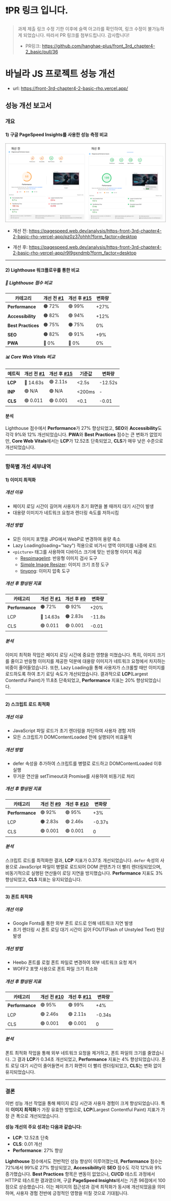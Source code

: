 # ❗️PR 링크 입니다.
>  과제 제출 링크 수정 기한 이후에 슬랙 아고라를 확인하여, 링크 수정이 불가능하게 되었습니다.
> 따라서 PR 링크를 첨부드립니다. 감사합니다!
> - PR링크: https://github.com/hanghae-plus/front_3rd_chapter4-2_basic/pull/36


# 바닐라 JS 프로젝트 성능 개선

- url: https://front-3rd-chapter4-2-basic-rho.vercel.app/

## 성능 개선 보고서

### 개요

#### 1) 구글 PageSpeed Insights를 사용한 성능 측정 비교

<img src="/images/PageSpeedInsignts.png" alt="PageSpeed Insights" />

- 개선 전:
  https://pagespeed.web.dev/analysis/https-front-3rd-chapter4-2-basic-rho-vercel-app/pz0z37ohhh?form_factor=desktop

- 개선 후:
  https://pagespeed.web.dev/analysis/https-front-3rd-chapter4-2-basic-rho-vercel-app/r9l9gxndmb?form_factor=desktop

---

#### 2) Lighthouse 워크플로우를 통한 비교

##### 🎯 Lighthouse 점수 비교

| 카테고리           | 개선 전 [#1](https://github.com/JayeHa/front_3rd_chapter4-2_basic/issues/1) | 개선 후 [#15](https://github.com/JayeHa/front_3rd_chapter4-2_basic/issues/15) | 변화량 |
| ------------------ | --------------------------------------------------------------------------- | ----------------------------------------------------------------------------- | ------ |
| **Performance**    | 🟠 72%                                                                      | 🟢 99%                                                                        | +27%   |
| **Accessibility**  | 🟠 82%                                                                      | 🟢 94%                                                                        | +12%   |
| **Best Practices** | 🟠 75%                                                                      | 🟠 75%                                                                        | 0%     |
| **SEO**            | 🟠 82%                                                                      | 🟢 91%                                                                        | +9%    |
| **PWA**            | 🔴 0%                                                                       | 🔴 0%                                                                         | 0%     |

##### 📊 Core Web Vitals 비교

| 메트릭  | 개선 전 [#1](https://github.com/JayeHa/front_3rd_chapter4-2_basic/issues/1) | 개선 후 [#15](https://github.com/JayeHa/front_3rd_chapter4-2_basic/issues/15) | 기준값 | 변화량  |
| ------- | --------------------------------------------------------------------------- | ----------------------------------------------------------------------------- | ------ | ------- |
| **LCP** | 🔴 14.63s                                                                   | 🟢 2.11s                                                                      | <2.5s  | -12.52s |
| **INP** | 🟢 N/A                                                                      | 🟢 N/A                                                                        | <200ms | -       |
| **CLS** | 🟢 0.011                                                                    | 🟢 0.001                                                                      | <0.1   | -0.01   |

#### 분석
Lighthouse 점수에서 **Performance**가 27% 향상되었고, **SEO**와 **Accessibility**도 각각 9%와 12% 개선되었습니다. **PWA**와 **Best Practices** 점수는 큰 변화가 없었지만, **Core Web Vitals**에서는 **LCP**가 12.52초 단축되었고, **CLS**가 매우 낮은 수준으로 개선되었습니다.


---

### 항목별 개선 세부내역

#### 1) 이미지 최적화

##### 개선 이유

- 페이지 로딩 시간이 길어져 사용자가 초기 화면을 볼 때까지 대기 시간이 발생
- 대용량 이미지가 네트워크 요청과 렌더링 속도를 저하시킴

##### 개선 방법

- 모든 이미지 포맷을 JPG에서 WebP로 변경하여 용량 축소
- Lazy Loading(loading="lazy") 적용으로 비가시 영역 이미지를 나중에 로드
- `<picture>` 태그를 사용하여 디바이스 크기에 맞는 반응형 이미지 제공
  - [Respimagelint](https://ausi.github.io/respimagelint/): 반응형 이미지 검사 도구
  - [Simple Image Resizer](https://www.simpleimageresizer.com/): 이미지 크기 조정 도구
  - [tinypng](https://tinypng.com/): 이미지 압축 도구

##### 개선 후 향상된 지표

| 카테고리        | 개선 전 [#1](https://github.com/JayeHa/front_3rd_chapter4-2_basic/issues/1) | 개선 후 [#9](https://github.com/JayeHa/front_3rd_chapter4-2_basic/issues/9) | 변화량 |
| --------------- | --------------------------------------------------------------------------- | --------------------------------------------------------------------------- | ------ |
| **Performance** | 🟠 72%                                                                      | 🟢 92%                                                                      | +20%   |
| LCP             | 🔴 14.63s                                                                   | 🟠 2.83s                                                                    | -11.8s |
| CLS             | 🟢 0.011                                                                    | 🟢 0.001                                                                    | -0.01  |

##### 분석

이미지 최적화 작업은 페이지 로딩 시간에 중요한 영향을 미쳤습니다. 특히, 이미지 크기를 줄이고 반응형 이미지를 제공한 덕분에 대용량 이미지가 네트워크 요청에서 차지하는 비중이 줄어들었습니다. 또한, Lazy Loading을 통해 사용자가 스크롤할 때만 이미지를 로드하도록 하여 초기 로딩 속도가 개선되었습니다. 결과적으로 **LCP**(Largest Contentful Paint)가 11.8초 단축되었고, **Performance** 지표는 20% 향상되었습니다.


---

#### 2) 스크립트 로드 최적화

##### 개선 이유

- JavaScript 파일 로드가 초기 렌더링을 차단하여 사용자 경험 저하
- 모든 스크립트가 DOMContentLoaded 전에 실행되어 비효율적

##### 개선 방법

- defer 속성을 추가하여 스크립트를 병렬로 로드하고 DOMContentLoaded 이후 실행
- 무거운 연산을 setTimeout과 Promise를 사용하여 비동기로 처리

##### 개선 후 향상된 지표

| 카테고리        | 개선 전 [#9](https://github.com/JayeHa/front_3rd_chapter4-2_basic/issues/9) | 개선 후 [#10](https://github.com/JayeHa/front_3rd_chapter4-2_basic/issues/10) | 변화량 |
| --------------- | --------------------------------------------------------------------------- | ----------------------------------------------------------------------------- | ------ |
| **Performance** | 🟢 92%                                                                      | 🟢 95%                                                                        | +3%    |
| LCP             | 🟠 2.83s                                                                    | 🟢 2.46s                                                                      | -0.37s |
| CLS             | 🟢 0.001                                                                    | 🟢 0.001                                                                      | 0  |


##### 분석
스크립트 로드를 최적화한 결과, **LCP** 지표가 0.37초 개선되었습니다. `defer` 속성의 사용으로 JavaScript 파일이 병렬로 로드되어 DOM 콘텐츠가 더 빨리 렌더링되었으며, 비동기적으로 실행된 연산들이 로딩 지연을 방지했습니다. **Performance** 지표도 3% 향상되었고, **CLS** 지표는 유지되었습니다.

---

#### 3) 폰트 최적화

##### 개선 이유

- Google Fonts를 통한 외부 폰트 로드로 인해 네트워크 지연 발생
- 초기 렌더링 시 폰트 로딩 대기 시간이 길어 FOUT(Flash of Unstyled Text) 현상 발생

##### 개선 방법

- Heebo 폰트를 로컬 폰트 파일로 변경하여 외부 네트워크 요청 제거
- WOFF2 포맷 사용으로 폰트 파일 크기 최소화

##### 개선 후 향상된 지표

| 카테고리        | 개선 전 [#10](https://github.com/JayeHa/front_3rd_chapter4-2_basic/issues/10) | 개선 후 [#11](https://github.com/JayeHa/front_3rd_chapter4-2_basic/issues/11) | 변화량 |
| --------------- | ----------------------------------------------------------------------------- | ----------------------------------------------------------------------------- | ------ |
| **Performance** | 🟢 95%                                                                        | 🟢 99%                                                                        | +4%    |
| LCP             | 🟢 2.46s                                                                      | 🟢 2.11s                                                                      | -0.34s |
| CLS             | 🟢 0.001                                                                      | 🟢 0.001                                                                      | 0      |

##### 분석

폰트 최적화 작업을 통해 외부 네트워크 요청을 제거하고, 폰트 파일의 크기를 줄였습니다. 그 결과 **LCP**가 0.34초 개선되었고, **Performance** 지표는 4% 향상되었습니다. 폰트 로딩 대기 시간이 줄어들면서 초기 화면이 더 빨리 렌더링되었고, **CLS**는 변화 없이 유지되었습니다.


---


### 결론

이번 성능 개선 작업을 통해 페이지 로딩 시간과 사용자 경험이 크게 향상되었습니다. 특히 **이미지 최적화**가 가장 유효한 방법으로, **LCP**(Largest Contentful Paint) 지표가 가장 큰 폭으로 개선되었습니다.

**성능 개선의 주요 성과는 다음과 같습니다:**
- **LCP**: 12.52초 단축
- **CLS**: 0.01 개선
- **Performance**: 27% 향상

**Lighthouse** 점수에서도 전반적인 성능 향상이 이루어졌는데, **Performance** 점수는 72%에서 99%로 27% 향상되었고, **Accessibility**와 **SEO** 점수도 각각 12%와 9% 증가했습니다. 
**Best Practices** 항목은 변동이 없었으나, **CI/CD** 테스트 과정에서 HTTP로 테스트한 결과였으며, 구글 **PageSpeed Insights**에서는 기존 96점에서 100점으로 상승했습니다.
이는 페이지의 접근성과 검색 최적화가 동시에 개선되었음을 의미하며, 사용자 경험 전반에 긍정적인 영향을 미칠 것으로 기대됩니다. 


